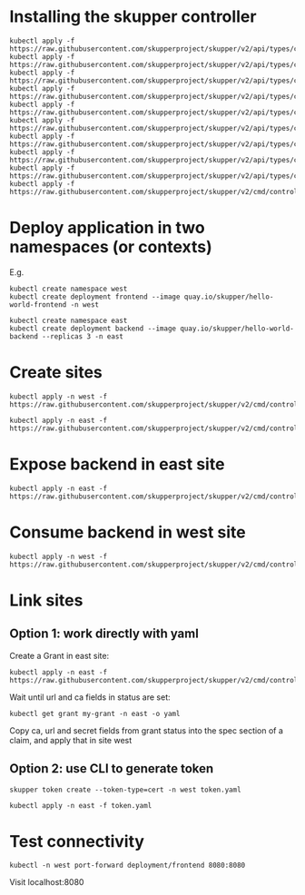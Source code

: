 # Installing the skupper controller

```
kubectl apply -f https://raw.githubusercontent.com/skupperproject/skupper/v2/api/types/crds/skupper_certificate_crd.yaml
kubectl apply -f https://raw.githubusercontent.com/skupperproject/skupper/v2/api/types/crds/skupper_claim_crd.yaml
kubectl apply -f https://raw.githubusercontent.com/skupperproject/skupper/v2/api/types/crds/skupper_connector_crd.yaml
kubectl apply -f https://raw.githubusercontent.com/skupperproject/skupper/v2/api/types/crds/skupper_grant_crd.yaml
kubectl apply -f https://raw.githubusercontent.com/skupperproject/skupper/v2/api/types/crds/skupper_link_access_crd.yaml
kubectl apply -f https://raw.githubusercontent.com/skupperproject/skupper/v2/api/types/crds/skupper_link_crd.yaml
kubectl apply -f https://raw.githubusercontent.com/skupperproject/skupper/v2/api/types/crds/skupper_listener_crd.yaml
kubectl apply -f https://raw.githubusercontent.com/skupperproject/skupper/v2/api/types/crds/skupper_secured_access_crd.yaml
kubectl apply -f https://raw.githubusercontent.com/skupperproject/skupper/v2/api/types/crds/skupper_site_crd.yaml
kubectl apply -f https://raw.githubusercontent.com/skupperproject/skupper/v2/cmd/controller/deploy_cluster_scope.yaml
```

# Deploy application in two namespaces (or contexts)

E.g.

```
kubectl create namespace west
kubectl create deployment frontend --image quay.io/skupper/hello-world-frontend -n west
```

```
kubectl create namespace east
kubectl create deployment backend --image quay.io/skupper/hello-world-backend --replicas 3 -n east
```

# Create sites

```
kubectl apply -n west -f https://raw.githubusercontent.com/skupperproject/skupper/v2/cmd/controller/example/site1.yaml
```

```
kubectl apply -n east -f https://raw.githubusercontent.com/skupperproject/skupper/v2/cmd/controller/example/site2.yaml
```

# Expose backend in east site

```
kubectl apply -n east -f https://raw.githubusercontent.com/skupperproject/skupper/v2/cmd/controller/example/connector.yaml
```

# Consume backend in west site

```
kubectl apply -n west -f https://raw.githubusercontent.com/skupperproject/skupper/v2/cmd/controller/example/listener.yaml
```

# Link sites

## Option 1: work directly with yaml

Create a Grant in east site:

```
kubectl apply -n east -f https://raw.githubusercontent.com/skupperproject/skupper/v2/cmd/controller/example/grant.yaml
```

Wait until url and ca fields in status are set:

```
kubectl get grant my-grant -n east -o yaml
```

Copy ca, url and secret fields from grant status into the spec section of a claim, and apply that in site west

## Option 2: use CLI to generate token

```
skupper token create --token-type=cert -n west token.yaml
```

```
kubectl apply -n east -f token.yaml
```

# Test connectivity

```
kubectl -n west port-forward deployment/frontend 8080:8080
```

Visit localhost:8080
